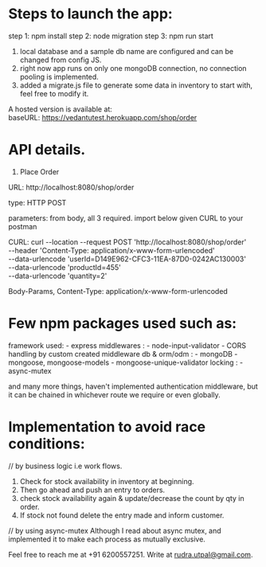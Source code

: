 # Steps to launch the app:

step 1: npm install
step 2: node migration
step 3: npm run start 

1. local database and a sample db name are configured and can be changed from config JS.
2. right now app runs on only one mongoDB connection, no connection pooling is implemented.
3. added a migrate.js file to generate some data in inventory to start with, feel free to modify it.

A hosted version is available at: 
baseURL: https://vedantutest.herokuapp.com/shop/order

# API details.

1. Place Order

URL:
http://localhost:8080/shop/order

type: HTTP POST

parameters: from body, all 3 required.
import below given CURL to your postman

CURL:
curl --location --request POST 'http://localhost:8080/shop/order' \
--header 'Content-Type: application/x-www-form-urlencoded' \
--data-urlencode 'userId=D149E962-CFC3-11EA-87D0-0242AC130003' \
--data-urlencode 'productId=455' \
--data-urlencode 'quantity=2'

Body-Params, Content-Type: application/x-www-form-urlencoded

# Few npm packages used such as:

framework used:
    - express
middlewares :
    - node-input-validator
    - CORS handling by custom created middleware
db & orm/odm :
    - mongoDB 
    - mongoose, mongoose-models
    - mongoose-unique-validator
locking :
    - async-mutex

and many more things, haven't implemented authentication middleware, but it can be chained in whichever route we require or even globally.

# Implementation to avoid race conditions:

// by business logic i.e work flows.
1. Check for stock availability in inventory at beginning.
2. Then go ahead and push an entry to orders.
3. check stock availability again & update/decrease the count by qty in order.
4. If stock not found delete the entry made and inform customer.

// by using async-mutex
Although I read about async mutex, and implemented it to make each process as mutually exclusive.

Feel free to reach me at +91 6200557251.
Write at rudra.utpal@gmail.com.
